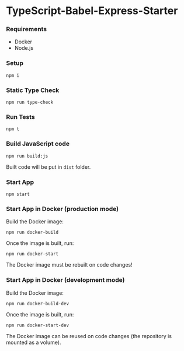 # TypeScript-Babel-Express-Starter

### Requirements

- Docker
- Node.js

### Setup

```shell
npm i
```

### Static Type Check

```shell
npm run type-check
```

### Run Tests

```shell
npm t
```

### Build JavaScript code

```shell
npm run build:js
```

Built code will be put in `dist` folder.

### Start App

```shell
npm start
```

### Start App in Docker (production mode)

Build the Docker image:

```shell
npm run docker-build
```

Once the image is built, run:

```shell
npm run docker-start
```

The Docker image must be rebuilt on code changes!

### Start App in Docker (development mode)

Build the Docker image:

```shell
npm run docker-build-dev
```

Once the image is built, run:

```shell
npm run docker-start-dev
```

The Docker image can be reused on code changes (the repository is mounted as a volume).
